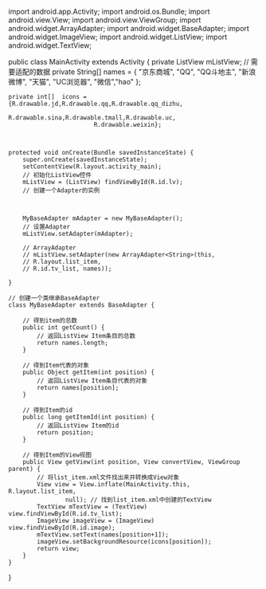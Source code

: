 import android.app.Activity;
import android.os.Bundle;
import android.view.View;
import android.view.ViewGroup;
import android.widget.ArrayAdapter;
import android.widget.BaseAdapter;
import android.widget.ImageView;
import android.widget.ListView;
import android.widget.TextView;

public class MainActivity extends Activity {
	private ListView mListView;
	// 需要适配的数据
	private String[] names = { "京东商城", "QQ", "QQ斗地主", "新浪微博", "天猫",
			                   "UC浏览器", "微信","hao" };
	
	private int[]  icons = {R.drawable.jd,R.drawable.qq,R.drawable.qq_dizhu,
			                R.drawable.sina,R.drawable.tmall,R.drawable.uc,
			                R.drawable.weixin};

	
	
	protected void onCreate(Bundle savedInstanceState) {
		super.onCreate(savedInstanceState);
		setContentView(R.layout.activity_main);
		// 初始化ListView控件
		mListView = (ListView) findViewById(R.id.lv);
		// 创建一个Adapter的实例
		
		
		
		MyBaseAdapter mAdapter = new MyBaseAdapter();
		// 设置Adapter
		mListView.setAdapter(mAdapter);

		// ArrayAdapter
		// mListView.setAdapter(new ArrayAdapter<String>(this,
		// R.layout.list_item,
		// R.id.tv_list, names));

	}

	// 创建一个类继承BaseAdapter
	class MyBaseAdapter extends BaseAdapter {

		// 得到item的总数
		public int getCount() {
			// 返回ListView Item条目的总数
			return names.length;
		}

		// 得到Item代表的对象
		public Object getItem(int position) {
			// 返回ListView Item条目代表的对象
			return names[position];
		}

		// 得到Item的id
		public long getItemId(int position) {
			// 返回ListView Item的id
			return position;
		}

		// 得到Item的View视图
		public View getView(int position, View convertView, ViewGroup parent) {
			// 将list_item.xml文件找出来并转换成View对象
			View view = View.inflate(MainActivity.this, R.layout.list_item,
					null); // 找到list_item.xml中创建的TextView
			TextView mTextView = (TextView) view.findViewById(R.id.tv_list);
			ImageView imageView = (ImageView) view.findViewById(R.id.image);
			mTextView.setText(names[position+1]);
			imageView.setBackgroundResource(icons[position]);
			return view;
		}
	}
}
